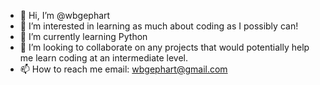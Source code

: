- 👋 Hi, I’m @wbgephart
- 👀 I’m interested in learning as much about coding as I possibly can!
- 🌱 I’m currently learning Python
- 💞️ I’m looking to collaborate on any projects that would potentially help me learn coding at an intermediate level. 
- 📫 How to reach me email: wbgephart@gmail.com

<!---
wbgephart/wbgephart is a ✨ special ✨ repository because its `README.md` (this file) appears on your GitHub profile.
You can click the Preview link to take a look at your changes.
--->
